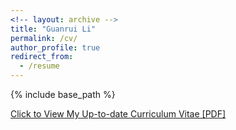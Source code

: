```yaml
---
<!-- layout: archive -->
title: "Guanrui Li"
permalink: /cv/
author_profile: true
redirect_from:
  - /resume
---
```


{% include base_path %}

[Click to View My Up-to-date Curriculum Vitae [PDF]](/files/cv_guanrui.pdf)
